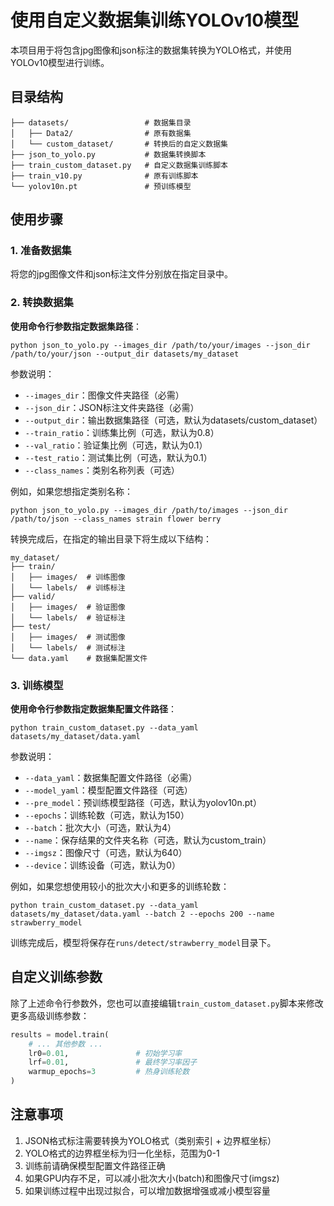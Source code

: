 # 使用自定义数据集训练YOLOv10模型

本项目用于将包含jpg图像和json标注的数据集转换为YOLO格式，并使用YOLOv10模型进行训练。

## 目录结构

```
├── datasets/                 # 数据集目录
│   ├── Data2/                # 原有数据集
│   └── custom_dataset/       # 转换后的自定义数据集
├── json_to_yolo.py           # 数据集转换脚本
├── train_custom_dataset.py   # 自定义数据集训练脚本
├── train_v10.py              # 原有训练脚本
└── yolov10n.pt               # 预训练模型
```

## 使用步骤

### 1. 准备数据集

将您的jpg图像文件和json标注文件分别放在指定目录中。

### 2. 转换数据集

**使用命令行参数指定数据集路径**：

```
python json_to_yolo.py --images_dir /path/to/your/images --json_dir /path/to/your/json --output_dir datasets/my_dataset
```

参数说明：
- `--images_dir`：图像文件夹路径（必需）
- `--json_dir`：JSON标注文件夹路径（必需）
- `--output_dir`：输出数据集路径（可选，默认为datasets/custom_dataset）
- `--train_ratio`：训练集比例（可选，默认为0.8）
- `--val_ratio`：验证集比例（可选，默认为0.1）
- `--test_ratio`：测试集比例（可选，默认为0.1）
- `--class_names`：类别名称列表（可选）

例如，如果您想指定类别名称：
```
python json_to_yolo.py --images_dir /path/to/images --json_dir /path/to/json --class_names strain flower berry
```

转换完成后，在指定的输出目录下将生成以下结构：

```
my_dataset/
├── train/
│   ├── images/  # 训练图像
│   └── labels/  # 训练标注
├── valid/
│   ├── images/  # 验证图像
│   └── labels/  # 验证标注
├── test/
│   ├── images/  # 测试图像
│   └── labels/  # 测试标注
└── data.yaml    # 数据集配置文件
```

### 3. 训练模型

**使用命令行参数指定数据集配置文件路径**：

```
python train_custom_dataset.py --data_yaml datasets/my_dataset/data.yaml
```

参数说明：
- `--data_yaml`：数据集配置文件路径（必需）
- `--model_yaml`：模型配置文件路径（可选）
- `--pre_model`：预训练模型路径（可选，默认为yolov10n.pt）
- `--epochs`：训练轮数（可选，默认为150）
- `--batch`：批次大小（可选，默认为4）
- `--name`：保存结果的文件夹名称（可选，默认为custom_train）
- `--imgsz`：图像尺寸（可选，默认为640）
- `--device`：训练设备（可选，默认为0）

例如，如果您想使用较小的批次大小和更多的训练轮数：
```
python train_custom_dataset.py --data_yaml datasets/my_dataset/data.yaml --batch 2 --epochs 200 --name strawberry_model
```

训练完成后，模型将保存在`runs/detect/strawberry_model`目录下。

## 自定义训练参数

除了上述命令行参数外，您也可以直接编辑`train_custom_dataset.py`脚本来修改更多高级训练参数：

```python
results = model.train(
    # ... 其他参数 ...
    lr0=0.01,               # 初始学习率
    lrf=0.01,               # 最终学习率因子
    warmup_epochs=3         # 热身训练轮数
)
```

## 注意事项

1. JSON格式标注需要转换为YOLO格式（类别索引 + 边界框坐标）
2. YOLO格式的边界框坐标为归一化坐标，范围为0-1
3. 训练前请确保模型配置文件路径正确
4. 如果GPU内存不足，可以减小批次大小(batch)和图像尺寸(imgsz)
5. 如果训练过程中出现过拟合，可以增加数据增强或减小模型容量 